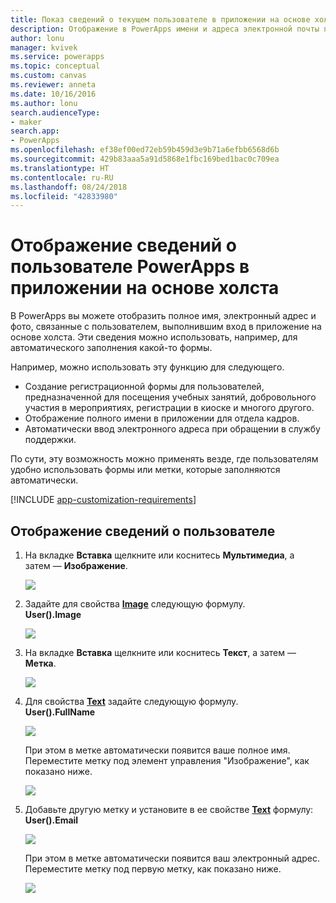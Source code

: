 ```yaml
---
title: Показ сведений о текущем пользователе в приложении на основе холста | Документы Майкрософт
description: Отображение в PowerApps имени и адреса электронной почты пользователя, выполнившего вход в приложение на основе холста
author: lonu
manager: kvivek
ms.service: powerapps
ms.topic: conceptual
ms.custom: canvas
ms.reviewer: anneta
ms.date: 10/16/2016
ms.author: lonu
search.audienceType:
- maker
search.app:
- PowerApps
ms.openlocfilehash: ef38ef00ed72eb59b459d3e9b71a6efbb6568d6b
ms.sourcegitcommit: 429b83aaa5a91d5868e1fbc169bed1bac0c709ea
ms.translationtype: HT
ms.contentlocale: ru-RU
ms.lasthandoff: 08/24/2018
ms.locfileid: "42833980"
---
```

# <a name="show-information-about-a-powerapps-user-in-a-canvas-app"></a>Отображение сведений о пользователе PowerApps в приложении на основе холста

В PowerApps вы можете отобразить полное имя, электронный адрес и фото, связанные с пользователем, выполнившим вход в приложение на основе холста. Эти сведения можно использовать, например, для автоматического заполнения какой-то формы.

Например, можно использовать эту функцию для следующего.

* Создание регистрационной формы для пользователей, предназначенной для посещения учебных занятий, добровольного участия в мероприятиях, регистрации в киоске и многого другого.
* Отображение полного имени в приложении для отдела кадров.
* Автоматически ввод электронного адреса при обращении в службу поддержки.

По сути, эту возможность можно применять везде, где пользователям удобно использовать формы или метки, которые заполняются автоматически.

[!INCLUDE [app-customization-requirements](../../includes/app-customization-requirements.md)]

## <a name="show-user-details"></a>Отображение сведений о пользователе

1. На вкладке **Вставка** щелкните или коснитесь **Мультимедиа**, а затем — **Изображение**.
   
   ![][2]
2. Задайте для свойства **[Image](controls/properties-visual.md)** следующую формулу.
   <br>**User().Image**
   
    ![][3]
3. На вкладке **Вставка** щелкните или коснитесь **Текст**, а затем — **Метка**.  
   
    ![][4]
4. Для свойства **[Text](controls/properties-core.md)** задайте следующую формулу.
   <br>**User().FullName**
   
   ![][6]
   
   При этом в метке автоматически появится ваше полное имя. Переместите метку под элемент управления "Изображение", как показано ниже.
   
   ![][5]
5. Добавьте другую метку и установите в ее свойстве **[Text](controls/properties-core.md)** формулу:
   <br>**User().Email**  
   
    ![][8]
   
    При этом в метке автоматически появится ваш электронный адрес. Переместите метку под первую метку, как показано ниже.  
   
    ![][7]

[2]: ./media/show-current-user/add-image.png
[3]: ./media/show-current-user/imageproperty.png
[4]: ./media/show-current-user/insertlabel.png
[5]: ./media/show-current-user/label.png
[6]: ./media/show-current-user/textproperty.png
[7]: ./media/show-current-user/secondlabel.png
[8]: ./media/show-current-user/email.png
[9]: ./media/show-current-user/preview.png
